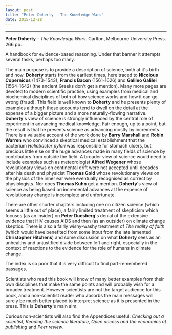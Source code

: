 ```yaml
---
layout: post
title: "Peter Doherty - The Knowledge Wars"
date: 2015-12-28
---
```



***
<b>Peter Doherty</b> - _The Knowledge Wars_. Carlton, Melbourne University Press.  266 pp.

A handbook for evidence-based reasoning.  Under that banner it attempts several tasks, perhaps too many.

The main purpose is to provide a description of science, both at it's birth and now.  **Doherty** starts from the earliest times, here traced to **Nicolous Copernicus** (1473-1543), **Francis Bacon** (1561-1626) and **Galileo Galilei** (1564-1642) (the ancient Greeks don't get a mention).   Many more pages are devoted to modern scientific practise, using examples  from medical and biochemical disciplines of both of how science works and how it can go wrong (fraud).  This field is well known to **Doherty** and he presents plenty of examples although these accounts tend to dwell on the detail at the expense of a bigger picture and a more naturally-flowing narrative.  **Doherty**'s view of science is strongly influenced by the central role of experiment in advancing medical knowledge.  Fair enough, up to a point, but the result is that he presents science as advancing mostly by increments.  There is a valuable account of the work done by **Barry Marshall** and **Robin Warren** who convinced a skeptical medical establishment that the bacterium _Heliobacter pylori_ was responsible for stomach ulcers, but precious little else on the huge advances made in many fields of science by contributors from outside the field.  A broader view of science would need to include examples such as meteorologist **Alfred Wegener** whose revolutionary views on continental drift were not accepted until decades after his death and physicist **Thomas Gold** whose revolutionary views on the physics of the inner ear were eventually recognised as correct by physiologists.  Nor does **Thomas Kuhn** get a mention.  **Doherty**'s view of science as being based on incremental advances at the expense of revolutionary change is incomplete and unfortunate.  

There are other shorter chapters including one on citizen science (which seems a little out of place), a fairly limited treatment of skepticism which focuses (as an insider) on **Peter Duesberg**'s denial of the extensive evidence that HIV causes AIDS and then (as an outsider) on climate change skeptics.  There is also a fairly wishy-washy treatment of _The reality of faith_ (which would have benefited from some input from the late lamented **Christopher Hitchens**) and some discussion on what **Doherty** sees as an unhealthy and unjustified divide between left and right, especially in the context of reactions to the evidence for the role of humans in climate change. 

The index is so poor that it is very difficult to find part-remembered passages. 

Scientists who read this book will know of many  better examples from their own disciplines that make the same points and will probably wish for a broader treatment.  However scientists are not the target audience for this book, and a non-scientist reader who absorbs the main messages will surely be much better placed to interpret science as it is presented in the press.  This is **Doherty**'s main aim.  

Curious non-scientists will also find the Appendices useful: _Checking out a scientist_, _Reading the science literature_, _Open access and the economics of publishing_ and _Peer review_.
